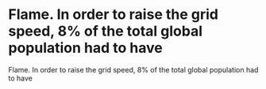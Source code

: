 # Flame. In order to raise the grid speed, 8% of the total global population had to have

Flame. In order to raise the grid speed, 8% of the total global population had to have